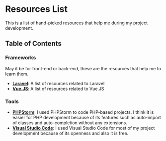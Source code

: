 # Resources List
This is a list of hand-picked resources that help me during my project development.

## Table of Contents

### Frameworks
May it be for front-end or back-end, these are the resources that help me to learn them.

* [**Laravel**](#): A list of resources related to Laravel
* [**Vue.JS**](#): A list of resources related to Vue.JS

### Tools
* [**PHPStorm**](https://www.jetbrains.com/phpstorm/): I used PHPStorm to code PHP-based projects. I think it is easier for PHP development because of its features such as auto-import of classes and auto-completion without any extensions.
* [**Visual Studio Code**](https://code.visualstudio.com/): I used Visual Studio Code for most of my project development because of its openness and also it is free.
